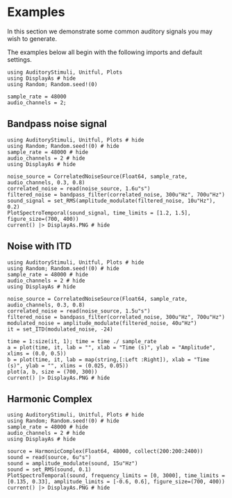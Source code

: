 # Examples

In this section we demonstrate some common auditory signals you may wish to generate.

The examples below all begin with the following imports and default settings.

```@example
using AuditoryStimuli, Unitful, Plots
using DisplayAs # hide
using Random; Random.seed!(0)

sample_rate = 48000
audio_channels = 2;
```



## Bandpass noise signal

```@example bp_noise
using AuditoryStimuli, Unitful, Plots # hide
using Random; Random.seed!(0) # hide
sample_rate = 48000 # hide
audio_channels = 2 # hide
using DisplayAs # hide

noise_source = CorrelatedNoiseSource(Float64, sample_rate, audio_channels, 0.3, 0.8)
correlated_noise = read(noise_source, 1.6u"s")
filtered_noise = bandpass_filter(correlated_noise, 300u"Hz", 700u"Hz")
sound_signal = set_RMS(amplitude_modulate(filtered_noise, 10u"Hz"), 0.2)
PlotSpectroTemporal(sound_signal, time_limits = [1.2, 1.5], figure_size=(700, 400))
current() |> DisplayAs.PNG # hide
```


## Noise with ITD

```@example constant_itd
using AuditoryStimuli, Unitful, Plots # hide
using Random; Random.seed!(0) # hide
sample_rate = 48000 # hide
audio_channels = 2 # hide
using DisplayAs # hide

noise_source = CorrelatedNoiseSource(Float64, sample_rate, audio_channels, 0.3, 0.8)
correlated_noise = read(noise_source, 1.5u"s")
filtered_noise = bandpass_filter(correlated_noise, 300u"Hz", 700u"Hz")
modulated_noise = amplitude_modulate(filtered_noise, 40u"Hz")
it = set_ITD(modulated_noise, -24)

time = 1:size(it, 1); time = time ./ sample_rate
a = plot(time, it, lab = "", xlab = "Time (s)", ylab = "Amplitude", xlims = (0.0, 0.5))
b = plot(time, it, lab = map(string,[:Left :Right]), xlab = "Time (s)", ylab = "", xlims = (0.025, 0.05))
plot(a, b, size = (700, 300))
current() |> DisplayAs.PNG # hide
```


## Harmonic Complex

```@example harmonic_complex
using AuditoryStimuli, Unitful, Plots # hide
using Random; Random.seed!(0) # hide
sample_rate = 48000 # hide
audio_channels = 2 # hide
using DisplayAs # hide

source = HarmonicComplex(Float64, 48000, collect(200:200:2400))
sound = read(source, 6u"s")
sound = amplitude_modulate(sound, 15u"Hz")
sound = set_RMS(sound, 0.1)
PlotSpectroTemporal(sound, frequency_limits = [0, 3000], time_limits = [0.135, 0.33], amplitude_limits = [-0.6, 0.6], figure_size=(700, 400))
current() |> DisplayAs.PNG # hide
```

